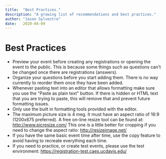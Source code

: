 ```yaml
---
title:  "Best Practices."
description: "A growing list of recommendations and best practices."
author: "Jason Sylvestre"
date:   2020-04-09
---
```


# Best Practices

* Preview your event before creating any registrations or opening the event to the public. This is because some things such as questions can't be changed once there are registrations (answers).
* Organize your questions before you start adding them. There is no way currently to reorder them once they have been added.
* Whenever pasting text into an editor that allows formatting make sure you use the "Paste as plain text" button. If there is hidden or HTML text that you are trying to paste, this will remove that and prevent future formatting issues.
* Only use the built in formatting tools provided with the editor.
* The maximum picture size is 4 meg. It must have an aspect ratio of 16:9 (1200x675 preferred).  A free on-line resize tool can be found at: http://www.picresize.com/ This one is a little better for cropping if you need to change the aspect ratio: http://resizeimage.net/
* If you have the same basic event time after time, use the copy feature to avoid having to recreate everything each time.
* If you need to practice, or create test events, please use the test environment: https://registration-test.caes.ucdavis.edu/